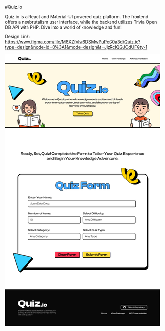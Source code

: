 #Quiz.io

Quiz.io is a React and Material-UI powered quiz platform. The frontend offers a neubrutalism user interface, while the backend utilizes Trivia Open DB API with PHP. Dive into a world of knowledge and fun!

Design Link: https://www.figma.com/file/M8XZfvlw6DSMwPuPeG0a3d/Quiz.io?type=design&node-id=0%3A1&mode=design&t=JjzRcIQGJCdUFGty-1

![Preview](src/assets/Home.png)
